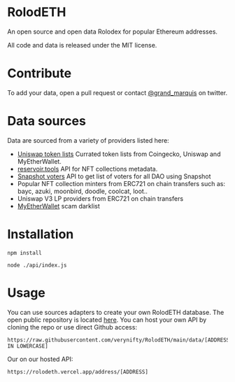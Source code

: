 # RolodETH
An open source and open data Rolodex for popular Ethereum addresses. 

All code and data is released under the MIT license.

# Contribute

To add your data, open a pull request or contact [@grand_marquis](https://twitter.com/grands_marquis) on twitter.

# Data sources

Data are sourced from a variety of providers listed here:
* [Uniswap token lists](https://tokenlists.org/) Currated token lists from Coingecko, Uniswap and MyEtherWallet.
* [reservoir.tools](https://reservoir.tools/) API for NFT collections metadata.
* [Snapshot voters](https://snapshot.org/) API to get list of voters for all DAO using Snapshot
* Popular NFT collection minters from ERC721 on chain transfers such as: bayc, azuki, moonbird, doodle, coolcat, loot..
* Uniswap V3 LP providers from ERC721 on chain transfers
* [MyEtherWallet](https://github.com/MyEtherWallet/ethereum-lists/blob/master/src/addresses/addresses-darklist.json) scam darklist
# Installation

```
npm install
```

```
node ./api/index.js
```
# Usage

You can use sources adapters to create your own RolodETH database. The open public repository is located [here](https://github.com/verynifty/RolodETH/tree/main/data). You can host your own API by cloning the repo or use direct Github access:
```
https://raw.githubusercontent.com/verynifty/RolodETH/main/data/[ADDRESS IN LOWERCASE]
```

Our on our hosted API:
```
https://rolodeth.vercel.app/address/[ADDRESS]
```



